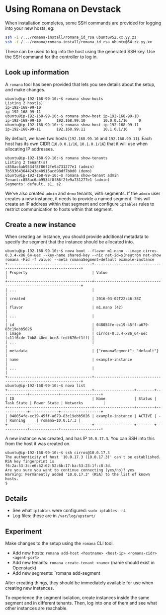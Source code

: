 # Using Romana on Devstack

When installation completes, some SSH commands are provided for logging into your new hosts, eg:
```bash
ssh -i /.../romana-install/romana_id_rsa ubuntu@52.xx.yy.zz
ssh -i /.../romana/romana-install/romana_id_rsa ubuntu@54.zz.yy.xx
```

These can be used to log into the host using the generated SSH key. Use the SSH command for the controller to log in.

## Look up information

A `romana` tool has been provided that lets you see details about the setup, and make changes.
```sh-session
ubuntu@ip-192-168-99-10:~$ romana show-hosts
Listing 2 host(s)
ip-192-168-99-10
ip-192-168-99-11
ubuntu@ip-192-168-99-10:~$ romana show-host ip-192-168-99-10
ip-192-168-99-10       192.168.99.10        10.0.0.1/16     0
ubuntu@ip-192-168-99-10:~$ romana show-host ip-192-168-99-11
ip-192-168-99-11       192.168.99.11        10.1.0.1/16     0
```
By default, we have two hosts (`192.168.99.10` and `192.168.99.11`). Each host has its own CIDR (`10.0.0.1/16`, `10.1.0.1/16`) that it will use when allocating IP addresses.

```sh-session
ubuntu@ip-192-168-99-10:~$ romana show-tenants
Listing 2 tenant(s)
c858ac6ab9534f8f86f2fe9a731277e1 (admin)
7b593643644243e48915acd98df7b0d0 (demo)
ubuntu@ip-192-168-99-10:~$ romana show-tenant admin
Tenant:c858ac6ab9534f8f86f2fe9a731277e1 (admin)
Segments: default, s1, s2
```

We've also created `admin` and `demo` tenants, with segments. If the `admin` user creates a new instance, it needs to provide a named segment.
This will create an IP address within that segment and configure `iptables` rules to restrict communication to hosts within that segment.

## Create a new instance

When creating an instance, you should provide additional metadata to specify the segment that the instance should be allocated into.
```sh-session
ubuntu@ip-192-168-99-10:~$ nova boot --flavor m1.nano --image cirros-0.3.4-x86_64-uec --key-name shared-key --nic net-id=$(neutron net-show romana -Fid -f value) --meta romanaSegment=default example-instance
+--------------------------------------+----------------------------------------------------------------+
| Property                             | Value                                                          |
+--------------------------------------+----------------------------------------------------------------+
| ...                                  |                                                                |
| created                              | 2016-03-02T22:46:38Z                                           |
| flavor                               | m1.nano (42)                                                   |
| ...                                  |                                                                |
| id                                   | 048054fe-ec19-45ff-a679-83c19ebb5026                           |
| image                                | cirros-0.3.4-x86_64-uec (c11f6cde-7bb8-40ed-bce8-fedf676ef1ff) |
| ...                                  |                                                                |
| metadata                             | {"romanaSegment": "default"}                                   |
| name                                 | example-instance                                               |
| ...                                  |                                                                |
+--------------------------------------+----------------------------------------------------------------+
ubuntu@ip-192-168-99-10:~$ nova list
+--------------------------------------+------------------+--------+------------+-------------+------------------+
| ID                                   | Name             | Status | Task State | Power State | Networks         |
+--------------------------------------+------------------+--------+------------+-------------+------------------+
| 048054fe-ec19-45ff-a679-83c19ebb5026 | example-instance | ACTIVE | -          | Running     | romana=10.0.17.3 |
+--------------------------------------+------------------+--------+------------+-------------+------------------+

```

A new instance was created, and has IP `10.0.17.3`. You can SSH into this from the host it was created on.

```
ubuntu@ip-192-168-99-10:~$ ssh cirros@10.0.17.3
The authenticity of host '10.0.17.3 (10.0.17.3)' can't be established.
RSA key fingerprint is f6:2a:53:3c:e6:62:62:52:6b:17:ba:53:23:1f:c8:3d.
Are you sure you want to continue connecting (yes/no)? yes
Warning: Permanently added '10.0.17.3' (RSA) to the list of known hosts.
$ 
```

## Details

- See what `iptables` were configured: `sudo iptables -nL`
- Log files: these are in `/var/log/upstart/`

## Experiment

Make changes to the setup using the `romana` CLI tool.
- Add new hosts: `romana add-host <hostname> <host-ip> <romana-cidr> <agent-port>`
- Add new tenants: `romana create-tenant <name>` (name should exist in Openstack)
- Add new segments: `romana add-segment <tenant-name> <segment-name>

After creating things, they should be immediately available for use when creating new instances.

To experience the segment isolation, create instances inside the same segment and in different tenants.
Then, log into one of them and see what other instances are reachable.
